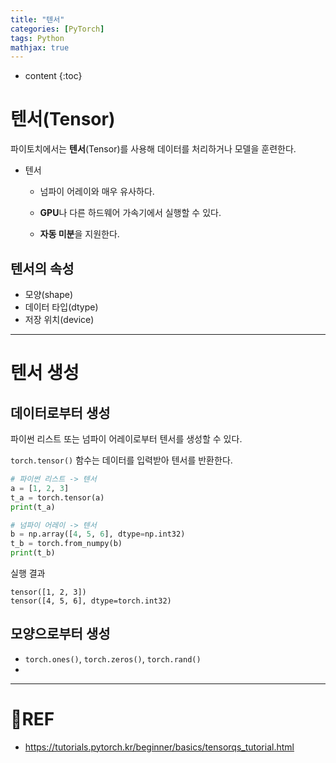 ```yaml
---
title: "텐서"
categories: [PyTorch]
tags: Python
mathjax: true
---
```


* content
{:toc}
# 텐서(Tensor)

파이토치에서는 **텐서**(Tensor)를 사용해 데이터를 처리하거나 모델을 훈련한다.

-   텐서

    -   넘파이 어레이와 매우 유사하다.

    -   **GPU**나 다른 하드웨어 가속기에서 실행할 수 있다.

    -   **자동 미분**을 지원한다.

## 텐서의 속성

-   모양(shape)
-   데이터 타입(dtype)
-   저장 위치(device)

---

# 텐서 생성

## 데이터로부터 생성

파이썬 리스트 또는 넘파이 어레이로부터 텐서를 생성할 수 있다.

`torch.tensor()` 함수는 데이터를 입력받아 텐서를 반환한다.

```python
# 파이썬 리스트 -> 텐서
a = [1, 2, 3]
t_a = torch.tensor(a)
print(t_a)

# 넘파이 어레이 -> 텐서
b = np.array([4, 5, 6], dtype=np.int32)
t_b = torch.from_numpy(b)
print(t_b)
```

실행 결과

```
tensor([1, 2, 3])
tensor([4, 5, 6], dtype=torch.int32)
```

## 모양으로부터 생성

-   `torch.ones()`, `torch.zeros()`, `torch.rand()` 
-   

---

# 📌REF

-   https://tutorials.pytorch.kr/beginner/basics/tensorqs_tutorial.html
